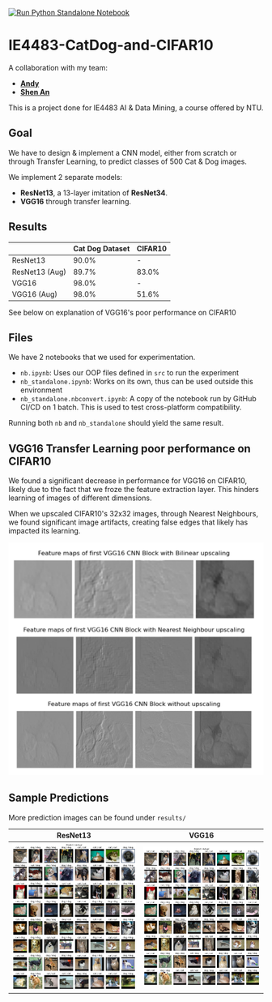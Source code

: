 [![Run Python Standalone Notebook](https://github.com/Eve-ning/IE4483-CatDog-and-CIFAR10/actions/workflows/python-package.yml/badge.svg)](https://github.com/Eve-ning/IE4483-CatDog-and-CIFAR10/actions/workflows/python-package.yml)
# IE4483-CatDog-and-CIFAR10

A collaboration with my team:
- [**Andy**](https://github.com/iChimmy)
- [**Shen An**](https://github.com/SQUEK011)

This is a project done for IE4483 AI & Data Mining, a course offered by NTU.

## Goal

We have to design & implement a CNN model, either from scratch or through
Transfer Learning, to predict classes of 500 Cat & Dog images.

We implement 2 separate models:

- **ResNet13**, a 13-layer imitation of **ResNet34**.
- **VGG16** through transfer learning.

## Results

|                | Cat Dog Dataset | CIFAR10 |
|----------------|-----------------|---------|
| ResNet13       | 90.0%           | -       |
| ResNet13 (Aug) | 89.7%           | 83.0%   |
| VGG16          | 98.0%           | -       |
| VGG16    (Aug) | 98.0%           | 51.6%   |

See below on explanation of VGG16's poor performance on CIFAR10

## Files

We have 2 notebooks that we used for experimentation.

- `nb.ipynb`: Uses our OOP files defined in `src` to run the experiment
- `nb_standalone.ipynb`: Works on its own, thus can be used outside this environment
- `nb_standalone.nbconvert.ipynb`: A copy of the notebook run by GitHub CI/CD on 1 batch.
   This is used to test cross-platform compatibility.

Running both `nb` and `nb_standalone` should yield the same result.

## VGG16 Transfer Learning poor performance on CIFAR10

We found a significant decrease in performance for VGG16 on CIFAR10, likely due to the fact that we froze the
feature extraction layer. This hinders learning of images of different dimensions.

When we upscaled CIFAR10's 32x32 images, through Nearest Neighbours, we found significant image artifacts,
creating false edges that likely has impacted its learning.

<img src="rsc/example_artifacting.png" alt="drawing" width="600"/>

## Sample Predictions

More prediction images can be found under `results/`

| ResNet13                                          | VGG16                                         |
|---------------------------------------------------|-----------------------------------------------|
| ![](results/CatDog/ResNet13_aug_predictions.png)  | ![](results/CatDog/VGG16_aug_predictions.png) |

